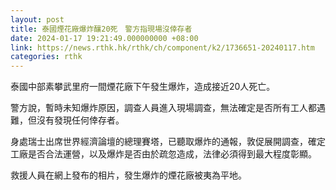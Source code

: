 ```yaml
---
layout: post
title: 泰國煙花廠爆炸釀20死　警方指現場沒倖存者
date: 2024-01-17 19:21:49.000000000 +08:00
link: https://news.rthk.hk/rthk/ch/component/k2/1736651-20240117.htm
categories: rthk
---
```


泰國中部素攀武里府一間煙花廠下午發生爆炸，造成接近20人死亡。

警方說，暫時未知爆炸原因，調查人員進入現場調查，無法確定是否所有工人都遇難，但沒有發現任何倖存者。

身處瑞士出席世界經濟論壇的總理賽塔，已聽取爆炸的通報，敦促展開調查，確定工廠是否合法運營，以及爆炸是否由於疏忽造成，法律必須得到最大程度彰顯。

救援人員在網上發布的相片，發生爆炸的煙花廠被夷為平地。
